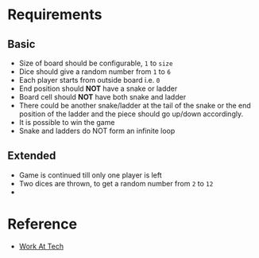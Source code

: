 # Requirements
## Basic
- Size of board should be configurable, `1` to `size`
- Dice should give a random number from `1` to `6`
- Each player starts from outside board i.e. `0`
- End position should **NOT** have a snake or ladder
- Board cell should **NOT** have both snake and ladder
- There could be another snake/ladder at the tail of the snake or the end position of the ladder and the piece should go up/down accordingly.
- It is possible to win the game
- Snake and ladders do NOT form an infinite loop

## Extended
- Game is continued till only one player is left
- Two dices are thrown, to get a random number from `2` to `12`
- 


# Reference
- [Work At Tech](https://workat.tech/machine-coding/editorial/how-to-design-snake-and-ladder-machine-coding-ehskk9c40x2w)